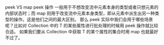 peek VS map
peek 操作 一般用于不想改变流中元素本身的类型或者只想元素的内部状态时；而 map 则用于改变流中元素本身类型，即从元素中派生出另一种类型的操作。这是他们之间的最大区别。
那么 peek 实际中我们会用于哪些场景呢？比如对 Collection<T> 中的 T 的某些属性进行批处理的时候用 peek 操作就比较合适。 如果我们要从 Collection<T> 中获取 T 的某个属性的集合时用 map 也就最好不过了。